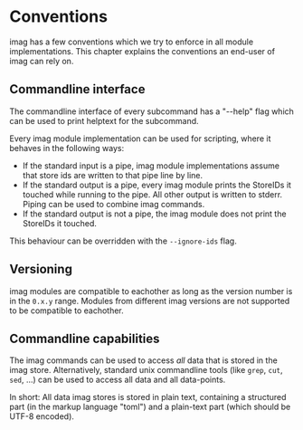 # Conventions

imag has a few conventions which we try to enforce in all module
implementations. This chapter explains the conventions an end-user of imag can
rely on.


## Commandline interface

The commandline interface of every subcommand has a "--help" flag which can be
used to print helptext for the subcommand.

Every imag module implementation can be used for scripting, where it behaves in
the following ways:

* If the standard input is a pipe, imag module implementations assume that store
  ids are written to that pipe line by line.
* If the standard output is a pipe, every imag module prints the StoreIDs it
  touched while running to the pipe.
  All other output is written to stderr.
  Piping can be used to combine imag commands.
* If the standard output is not a pipe, the imag module does not print the
  StoreIDs it touched.

This behaviour can be overridden with the `--ignore-ids` flag.

## Versioning

imag modules are compatible to eachother as long as the version number is in the
`0.x.y` range.
Modules from different imag versions are not supported to be compatible to
eachother.


## Commandline capabilities

The imag commands can be used to access _all_ data that is stored in the imag
store.
Alternatively, standard unix commandline tools (like `grep`, `cut`, `sed`, ...)
can be used to access all data and all data-points.

In short: All data imag stores is stored in plain text, containing a structured
part (in the markup language "toml") and a plain-text part (which should be
UTF-8 encoded).


